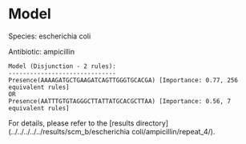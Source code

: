 
# Model

Species: escherichia coli

Antibiotic: ampicillin

```
Model (Disjunction - 2 rules):
------------------------------
Presence(AAAAGATGCTGAAGATCAGTTGGGTGCACGA) [Importance: 0.77, 256 equivalent rules]
OR
Presence(AATTTGTGTAGGGCTTATTATGCACGCTTAA) [Importance: 0.56, 7 equivalent rules]

```

For details, please refer to the [results directory](../../../../../results/scm_b/escherichia coli/ampicillin/repeat_4/).


